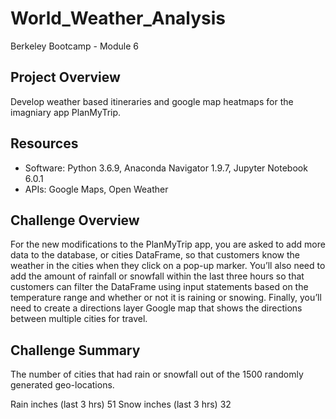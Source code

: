 # World_Weather_Analysis
Berkeley Bootcamp - Module 6

## Project Overview
Develop weather based itineraries and google map heatmaps for the imagniary app PlanMyTrip.

## Resources
- Software: Python 3.6.9, Anaconda Navigator 1.9.7, Jupyter Notebook 6.0.1
- APIs: Google Maps, Open Weather

## Challenge Overview
For the new modifications to the PlanMyTrip app, you are asked to add more data to the database, or cities DataFrame, so that customers know the weather in the cities when they click on a pop-up marker. You’ll also need to add the amount of rainfall or snowfall within the last three hours so that customers can filter the DataFrame using input statements based on the temperature range and whether or not it is raining or snowing. Finally, you’ll need to create a directions layer Google map that shows the directions between multiple cities for travel.

## Challenge Summary

The number of cities that had rain or snowfall out of the 1500 randomly generated geo-locations.

Rain inches (last 3 hrs)     51
Snow inches (last 3 hrs)     32
